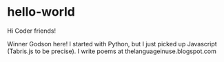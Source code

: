 # hello-world

Hi Coder friends!

Winner Godson here! I started with Python, but I just picked up Javascript (Tabris.js to be precise).
I write poems at thelanguageinuse.blogspot.com


